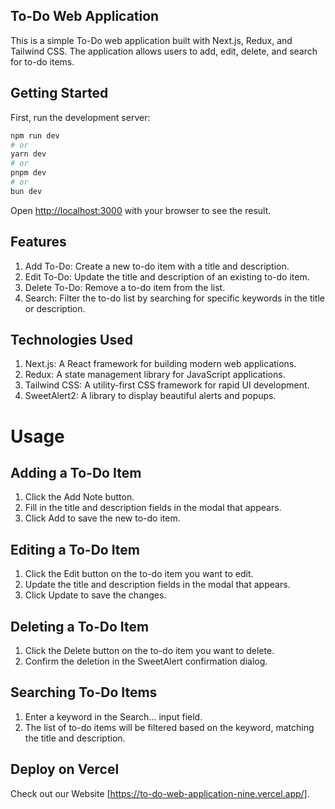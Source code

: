## To-Do Web Application
This is a simple To-Do web application built with Next.js, Redux, and Tailwind CSS. The application allows users to add, edit, delete, and search for to-do items.

## Getting Started

First, run the development server:

```bash
npm run dev
# or
yarn dev
# or
pnpm dev
# or
bun dev
```

Open [http://localhost:3000](http://localhost:3000) with your browser to see the result.

## Features
1. Add To-Do: Create a new to-do item with a title and description.
2. Edit To-Do: Update the title and description of an existing to-do item.
3. Delete To-Do: Remove a to-do item from the list.
4. Search: Filter the to-do list by searching for specific keywords in the title or description.

## Technologies Used
1. Next.js: A React framework for building modern web applications.
2. Redux: A state management library for JavaScript applications.
3. Tailwind CSS: A utility-first CSS framework for rapid UI development.
4. SweetAlert2: A library to display beautiful alerts and popups.

# Usage
## Adding a To-Do Item
1. Click the Add Note button.
2. Fill in the title and description fields in the modal that appears.
3. Click Add to save the new to-do item.
## Editing a To-Do Item
1. Click the Edit button on the to-do item you want to edit.
2. Update the title and description fields in the modal that appears.
3. Click Update to save the changes.
## Deleting a To-Do Item
1. Click the Delete button on the to-do item you want to delete.
2. Confirm the deletion in the SweetAlert confirmation dialog.
## Searching To-Do Items
1. Enter a keyword in the Search... input field.
2. The list of to-do items will be filtered based on the keyword, matching the title and description.
## Deploy on Vercel



Check out our Website [https://to-do-web-application-nine.vercel.app/].
